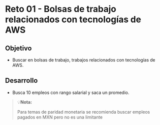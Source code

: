 # Reto 01 - Bolsas de trabajo relacionados con tecnologías de AWS

## Objetivo

* Buscar en bolsas de trabajo, trabajos relacionados con tecnologías de AWS.

## Desarrollo

* Busca 10 empleos con rango salarial y saca un promedio. 

> 💡**Nota:**
>
>Para temas de paridad monetaria se recomienda buscar empleos pagados en MXN pero no es una limitante 
